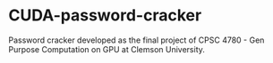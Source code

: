 # CUDA-password-cracker
Password cracker developed as the final project of CPSC 4780 - Gen Purpose Computation on GPU at Clemson University.
